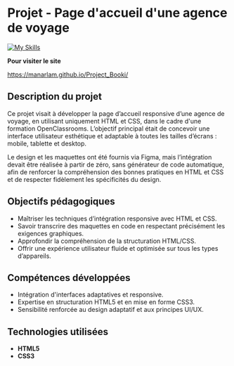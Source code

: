 # Projet - Page d'accueil d'une agence de voyage

[![My Skills](https://skillicons.dev/icons?i=html,css)](https://skillicons.dev)

**Pour visiter le site**

https://manarlam.github.io/Project_Booki/

## Description du projet
Ce projet visait à développer la page d’accueil responsive d’une agence de voyage, en utilisant uniquement HTML et CSS, dans le cadre d'une formation OpenClassrooms. L’objectif principal était de concevoir une interface utilisateur esthétique et adaptable à toutes les tailles d’écrans : mobile, tablette et desktop.

Le design et les maquettes ont été fournis via Figma, mais l’intégration devait être réalisée à partir de zéro, sans générateur de code automatique, afin de renforcer la compréhension des bonnes pratiques en HTML et CSS et de respecter fidèlement les spécificités du design.

## Objectifs pédagogiques

- Maîtriser les techniques d’intégration responsive avec HTML et CSS.
- Savoir transcrire des maquettes en code en respectant précisément les exigences graphiques.
- Approfondir la compréhension de la structuration HTML/CSS.
- Offrir une expérience utilisateur fluide et optimisée sur tous les types d’appareils.

## Compétences développées

- Intégration d'interfaces adaptatives et responsive.
- Expertise en structuration HTML5 et en mise en forme CSS3.
- Sensibilité renforcée au design adaptatif et aux principes UI/UX.

## Technologies utilisées
- **HTML5**
- **CSS3**
